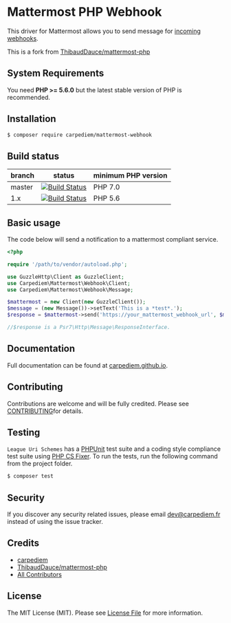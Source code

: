 # Mattermost PHP Webhook

This driver for Mattermost allows you to send message for [incoming webhooks](https://docs.mattermost.com/developer/webhooks-incoming.html).

This is a fork from [ThibaudDauce/mattermost-php](https://github.com/ThibaudDauce/mattermost-php)

System Requirements
--------

You need **PHP >= 5.6.0** but the latest stable version of PHP is recommended.

Installation
--------

```bash
$ composer require carpediem/mattermost-webhook
```

Build status
--------


| branch       | status | minimum PHP version |
| ------------ | ------ | ------------------- |
| master       | [![Build Status](https://travis-ci.org/carpediem/mattermost-webhook.svg?branch=master)](https://travis-ci.org/carpediem/mattermost-webhook/tree/master) | PHP 7.0 |
| 1.x          | [![Build Status](https://travis-ci.org/carpediem/mattermost-webhook.svg?branch=1.x)](https://github.com/carpediem/mattermost-webhook/tree/1.x) | PHP 5.6 |


Basic usage
--------

The code below will send a notification to a mattermost compliant service.

```php
<?php

require '/path/to/vendor/autoload.php';

use GuzzleHttp\Client as GuzzleClient;
use Carpediem\Mattermost\Webhook\Client;
use Carpediem\Mattermost\Webhook\Message;

$mattermost = new Client(new GuzzleClient());
$message = (new Message())->setText('This is a *test*.');
$response = $mattermost->send('https://your_mattermost_webhook_url', $message);

//$response is a Psr7\Http\Message\ResponseInterface.
```

Documentation
--------

Full documentation can be found at [carpediem.github.io](//carpediem.github.io/mattermost-webhook).


Contributing
-------

Contributions are welcome and will be fully credited. Please see [CONTRIBUTING](.github/CONTRIBUTING.md)for details.

Testing
-------

`League Uri Schemes` has a [PHPUnit](https://phpunit.de) test suite and a coding style compliance test suite using [PHP CS Fixer](http://cs.sensiolabs.org/). To run the tests, run the following command from the project folder.

``` bash
$ composer test
```

Security
-------

If you discover any security related issues, please email dev@carpediem.fr instead of using the issue tracker.

Credits
-------

- [carpediem](https://github.com/carpediem)
- [ThibaudDauce/mattermost-php](https://github.com/ThibaudDauce/mattermost-php)
- [All Contributors](https://github.com/carpediem/mattermost-webhook/contributors)

License
-------

The MIT License (MIT). Please see [License File](LICENSE) for more information.